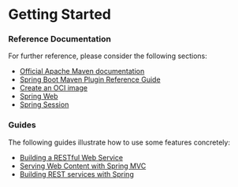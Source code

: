 # Getting Started

### Reference Documentation
For further reference, please consider the following sections:

* [Official Apache Maven documentation](https://maven.apache.org/guides/index.html)
* [Spring Boot Maven Plugin Reference Guide](https://docs.spring.io/spring-boot/docs/2.7.2/maven-plugin/reference/html/)
* [Create an OCI image](https://docs.spring.io/spring-boot/docs/2.7.2/maven-plugin/reference/html/#build-image)
* [Spring Web](https://docs.spring.io/spring-boot/docs/2.7.2/reference/htmlsingle/#web)
* [Spring Session](https://docs.spring.io/spring-session/reference/)

### Guides
The following guides illustrate how to use some features concretely:

* [Building a RESTful Web Service](https://spring.io/guides/gs/rest-service/)
* [Serving Web Content with Spring MVC](https://spring.io/guides/gs/serving-web-content/)
* [Building REST services with Spring](https://spring.io/guides/tutorials/rest/)

